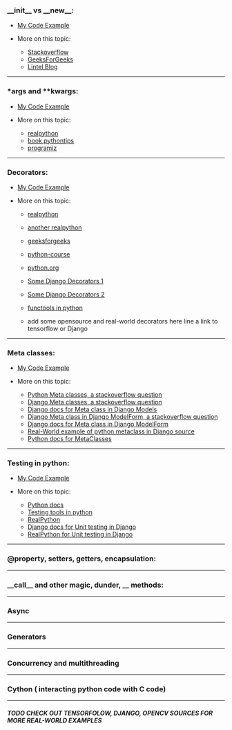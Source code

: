 <!-- topic 1 -->

<h3> __init__ vs __new__:</h3>

- <a href="/examples/code1.py">My Code Example</a>

- More on this topic:

    - <a href="https://stackoverflow.com/questions/674304/why-is-init-always-called-after-new">Stackoverflow</a>
    - <a href="https://www.geeksforgeeks.org/__new__-in-python/">GeeksForGeeks</a>
    - <a href="https://howto.lintel.in/python-__new__-magic-method-explained/">Lintel Blog</a>

<hr>



<h3> *args and **kwargs:</h3>

- <a href="/examples/code2.py">My Code Example</a>

- More on this topic:

    - <a href="https://realpython.com/python-kwargs-and-args/">realpython</a>
    - <a href="https://book.pythontips.com/en/latest/args_and_kwargs.html">book.pythontips</a>
    - <a href="https://www.programiz.com/python-programming/args-and-kwargs">programiz</a>

<hr>



<h3> Decorators:</h3>

- <a href="/examples/code3.py">My Code Example</a>

- More on this topic:

    - <a href="https://realpython.com/primer-on-python-decorators/">realpython</a>
    - <a href="https://realpython.com/inner-functions-what-are-they-good-for/">another realpython</a>
    - <a href="https://www.geeksforgeeks.org/decorators-in-python/">geeksforgeeks</a>
    - <a href="https://www.python-course.eu/python3_decorators.php">python-course</a>
    - <a href="https://www.python.org/dev/peps/pep-0318/">python.org</a>
    - <a href="https://github.com/django/django/blob/main/django/contrib/admin/decorators.py">Some Django Decorators
      1</a>
    - <a href="https://github.com/django/django/blob/main/django/contrib/auth/decorators.py">Some Django Decorators
      2</a>
    - <a href="https://docs.python.org/3/library/functools.html">functools in python</a>

    - add some opensource and real-world decorators here line a link to tensorflow or Django

<hr>


<h3> Meta classes:</h3>

- <a href="/examples/code4.py"> My Code Example </a>

- More on this topic:

    - <a href="https://stackoverflow.com/a/6581949/14119218"> Python Meta classes, a stackoverflow question</a>
    - <a href="https://stackoverflow.com/a/10344231/14119218"> Django Meta classes, a stackoverflow question</a>
    - <a href="https://docs.djangoproject.com/en/dev/topics/db/models/#meta-options"> Django docs for Meta class in Django Models</a>
    - <a href="https://stackoverflow.com/questions/39476334/why-class-meta-is-necessary-while-creating-a-model-form"> Django Meta class in Django ModelForm, a stackoverflow question</a>
    - <a href="https://docs.djangoproject.com/en/dev/topics/forms/modelforms/"> Django docs for Meta class in Django ModelForm </a>
    - <a href="https://github.com/django/django/blob/main/django/db/models/base.py"> Real-World example of python metaclass in Django source </a>
    - <a href="https://docs.python.org/3.9/reference/datamodel.html#metaclasses"> Python docs for MetaClasses </a>

<hr>  

<h3> Testing in python:</h3>

- <a href="/examples/code5.py"> My Code Example </a>

- More on this topic:
    - <a href="https://docs.python.org/3/library/unittest.html"> Python docs </a>
    - <a href="https://wiki.python.org/moin/PythonTestingToolsTaxonomy"> Testing tools in python </a>
    - <a href="https://realpython.com/python-testing/"> RealPython </a>
    - <a href="https://docs.djangoproject.com/en/3.1/topics/testing/"> Django docs for Unit testing in Django </a>
    - <a href="https://realpython.com/testing-in-django-part-1-best-practices-and-examples/"> RealPython for Unit testing in Django </a>

<hr>  

<h3> @property, setters, getters, encapsulation:</h3>


<hr>  

<h3> __call__ and other magic, dunder, __  methods:</h3>


<hr>  

<h3> Async</h3>

<hr>  

<h3> Generators</h3>  


<hr>  

<h3> Concurrency and multithreading</h3>  


<hr>  

<h3> Cython ( interacting python code with C code) </h3>  


<hr>

<h5> TODO CHECK OUT TENSORFOLOW, DJANGO, OPENCV SOURCES FOR MORE REAL-WORLD EXAMPLES  </h5>
